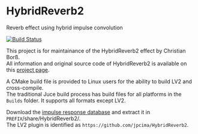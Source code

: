 # HybridReverb2
Reverb effect using hybrid impulse convolution

[![Build Status](https://semaphoreci.com/api/v1/jpcima/hybridreverb2/branches/master/badge.svg)](https://semaphoreci.com/jpcima/hybridreverb2)

This project is for maintainance of the HybridReverb2 effect by Christian Borß.  
All information and original source code of HybridReverb2 is available on this [project page](http://www2.ika.ruhr-uni-bochum.de/HybridReverb2/).

A CMake build file is provided to Linux users for the ability to build LV2 and cross-compile.  
The traditional Juce build process has build files for all platforms in the `Builds` folder. It supports all formats except LV2.

Download the [impulse response database](http://www2.ika.ruhr-uni-bochum.de/HybridReverb2/HybridReverb2_large_database.zip) and extract it in `PREFIX`/share/HybridReverb2/.  
The LV2 plugin is identified as `https://github.com/jpcima/HybridReverb2`.
